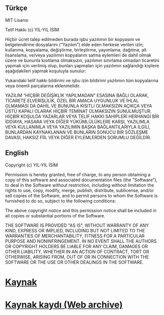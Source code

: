## Türkçe

MIT Lisansı

Telif Hakkı (c) YIL-YIL İSİM

Hiçbir ücret talep edilmeden burada işbu yazılımın bir kopyasını ve belgelendirme dosyalarını (“Yazılım”) elde eden herkese verilen izin; kullanma, kopyalama, değiştirme, birleştirme, yayımlama, dağıtma, alt lisanslama, ve/veya yazılımın kopyalarını satma eylemleri de dahil olmak üzere ve bununla kısıtlama olmaksızın, yazılımın sınırlama olmadan ticaretini yapmak için verilmiş olup, bunları yapmaları için yazılımın sağlandığı kişilere aşağıdakileri yapmak koşuluyla sunulur:

Yukarıdaki telif hakkı bildirimi ve işbu izin bildirimi yazılımın tüm kopyalarına veya önemli parçalarına eklenmelidir. 

YAZILIM “HİÇBİR DEĞİŞİKLİK YAPILMADAN” ESASINA BAĞLI OLARAK, TİCARETE ELVERİŞLİLİK, ÖZEL BİR AMACA UYGUNLUK VE İHLAL OLMAMASI DA DAHİL VE BUNUNLA KISITLI OLMAKSIZIN AÇIKÇA VEYA ÜSTÜ KAPALI OLARAK HİÇBİR TEMİNAT OLMAKSIZIN SUNULMUŞTUR. HİÇBİR KOŞULDA YAZARLAR VEYA TELİF HAKKI SAHİPLERİ HERHANGİ BİR İDDİAYA, HASARA VEYA DİĞER YÜKÜMLÜLÜKLERE KARŞI, YAZILIMLA VEYA KULLANIMLA VEYA YAZILIMIN BAŞKA BAĞLANTILARIYLA İLGİLİ, BUNLARDAN KAYNAKLANAN VE BUNLARIN SONUCU BİR SÖZLEŞME DAVASI, HAKSIZ FİİL VEYA DİĞER EYLEMLERDEN SORUMLU DEĞİLDİR.

## English

Copyright (c) YIL-YIL İSİM

Permission is hereby granted, free of charge, to any person obtaining
a copy of this software and associated documentation files (the
"Software"), to deal in the Software without restriction, including
without limitation the rights to use, copy, modify, merge, publish,
distribute, sublicense, and/or sell copies of the Software, and to
permit persons to whom the Software is furnished to do so, subject to
the following conditions:

The above copyright notice and this permission notice shall be
included in all copies or substantial portions of the Software.

THE SOFTWARE IS PROVIDED "AS IS", WITHOUT WARRANTY OF ANY KIND,
EXPRESS OR IMPLIED, INCLUDING BUT NOT LIMITED TO THE WARRANTIES OF
MERCHANTABILITY, FITNESS FOR A PARTICULAR PURPOSE AND
NONINFRINGEMENT. IN NO EVENT SHALL THE AUTHORS OR COPYRIGHT HOLDERS BE
LIABLE FOR ANY CLAIM, DAMAGES OR OTHER LIABILITY, WHETHER IN AN ACTION
OF CONTRACT, TORT OR OTHERWISE, ARISING FROM, OUT OF OR IN CONNECTION
WITH THE SOFTWARE OR THE USE OR OTHER DEALINGS IN THE SOFTWARE.

# [Kaynak](http://ozgurlisanslar.org.tr/mit/)
# [Kaynak kaydı (Web archive)](https://web.archive.org/web/20170413071115/http://ozgurlisanslar.org.tr/mit/)

